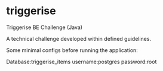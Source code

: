 # triggerise
Triggerise BE Challenge (Java)

A technical challenge developed within defined guidelines.


Some minimal configs before running the application:

Database:triggerise_items
username:postgres
password:root
